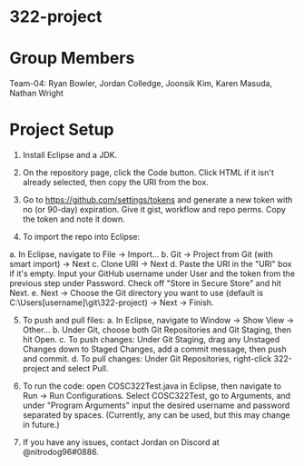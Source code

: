 # 322-project

# Group Members

Team-04: Ryan Bowler, Jordan Colledge, Joonsik Kim, Karen Masuda, Nathan Wright

# Project Setup

1. Install Eclipse and a JDK.

2. On the repository page, click the Code button. Click HTML if it isn't already selected, then copy the URI from the box.

3. Go to https://github.com/settings/tokens and generate a new token with no (or 90-day) expiration. Give it gist, workflow and repo perms. Copy the token and note it down.

4. To import the repo into Eclipse:

  a. In Eclipse, navigate to File -> Import...
  b. Git -> Project from Git (with smart import) -> Next
  c. Clone URI -> Next
  d. Paste the URI in the "URI" box if it's empty. Input your GitHub username under User and the token from the previous step under Password. Check off "Store in Secure Store" and hit Next.
  e. Next -> Choose the Git directory you want to use (default is C:\Users\[username]\git\322-project) -> Next -> Finish.
  
5. To push and pull files:
  a. In Eclipse, navigate to Window -> Show View -> Other...
  b. Under Git, choose both Git Repositories and Git Staging, then hit Open.
  c. To push changes: Under Git Staging, drag any Unstaged Changes down to Staged Changes, add a commit message, then push and commit.
  d. To pull changes: Under Git Repositories, right-click 322-project and select Pull.
  
6. To run the code: open COSC322Test.java in Eclipse, then navigate to Run -> Run Configurations. Select COSC322Test, go to Arguments, and under "Program Arguments" input the desired username and password separated by spaces. (Currently, any can be used, but this may change in future.)
  
7. If you have any issues, contact Jordan on Discord at @nitrodog96#0886.
